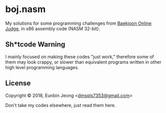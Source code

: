 # boj.nasm

My solutions for some programming challenges from
[Baekjoon Online Judge](https://www.acmicpc.net),
in x86 assembly code (NASM 32-bit).

## Sh&#42;tcode Warning

I mainly focused on making these codes "just work," therefore some of them may
look crappy, or slower than equivalent programs written in other high level
programming languages.

## License

Copyright &copy; 2018, Eunbin Jeong &lt;dmsqls7353@gmail.com&gt;

Don't take my codes elsewhere, just read them here.
